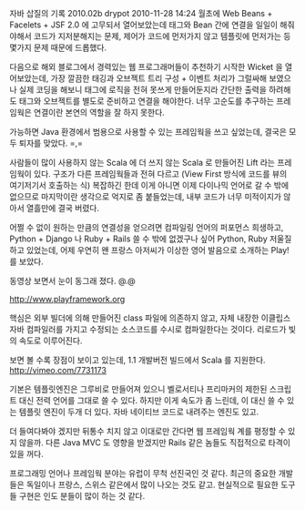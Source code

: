 자바 삽질의 기록 2010.02b
drypot 2010-11-28 14:24
월초에 Web Beans + Facelets + JSF 2.0 에 고무되서 열어보았는데
태그와 Bean 간에 연결을 일일이 해줘야해서 코드가 지저분해지는 문제,
제어가 코드에 먼저가지 않고 템플릿에 먼저가는 등 몇가지 문제 때문에 드롭했다.

다음으로 해외 블로그에서 경력있는 웹 프로그래머들이 추천하기 시작한 Wicket 을 열어보았는데,
가장 깔끔한 태깅과 오브젝트 트리 구성 + 이벤트 처리가 그럴싸해 보였으나
실제 코딩을 해보니 태그에 로직을 전혀 못쓰게 만들어둔지라
간단한 출력을 하려해도 태그와 오브젝트를 별도로 준비하고 연결을 해야한다.
너무 고순도를 추구하는 프레임웍은 연결이란 본연의 역할을 잘 하지 못한다.

가능하면 Java 환경에서 범용으로 사용할 수 있는 프레임웍을 쓰고 싶었는데,
결국은 모두 퇴자를 맞았다. =,=

사람들이 많이 사용하지 않는 Scala 에 더 쓰지 않는 Scala 로 만들어진 Lift 라는 프레임웍이 있다.
구조가 다른 프레임웍들과 전혀 다르고 (View First 방식에 코드를 뷰의 여기저기서 호출하는 식) 복잡하긴 한데
이게 아니면 이제 다이나믹 언어로 갈 수 밖에 없으므로 마지막이란 생각으로 억지로 좀 붙들었는데,
내부 코드가 너무 미적이지가 않아서 열흘만에 결국 버렸다.

어쩔 수 없이 원하는 만큼의 연결성을 얻으려면 컴파일링 언어의 퍼포먼스 희생하고,
Python + Django 나 Ruby + Rails 쓸 수 밖에 없겠구나 싶어 Python, Ruby 저울질 하고 있었는데,
어제 우연히 왠 프랑스 아저씨가 이상한 영어 발음으로 소개하는 Play! 를 보았다.

동영상 보면서 눈이 동그래 졌다. @.@

http://www.playframework.org

핵심은 외부 빌더에 의해 만들어진 class 파일에 의존하지 않고,
자체 내장한 이클립스 자바 컴파일러를 가지고 수정되는 소스코드를 수시로 컴파일한다는 것이다.
리로드가 빛의 속도로 이루어진다.

보면 볼 수록 장점이 보이고 있는데,
1.1 개발버전 빌드에서 Scala 를 지원한다.
http://vimeo.com/7731173

기본은 템플릿엔진은 그루비로 만들어져 있으니
벨로서티나 프리마커의 제한된 스크립트 대신 전력 언어를 그대로 쓸 수 있다.
하지만 이게 속도가 좀 느린데, 이 대신 쓸 수 있는 템플릿 엔진이 두개 더 있다.
자바 네이티브 코드로 내려주는 엔진도 있고.

더 들여다봐야 겠지만 뒤통수 치지 않고 이대로만 간다면
웹 프레임웍 계를 평정할 수 있지 않을까.
다른 Java MVC 도 영향을 받겠지만 Rails 같은 놈들도 직접적으로 타격이 있을 꺼다.

프로그래밍 언어나 프레임웍 분야는 유럽이 무척 선진국인 것 같다.
최근의 중요한 개발들은 독일이나 프랑스, 스위스 같은에서 많이 나오는 것도 같고.
현실적으로 필요한 도구들 구현은 인도 분들이 많이 하는 것 같다.